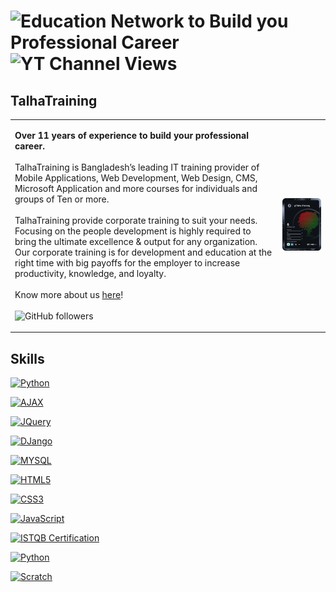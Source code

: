 ![Education Network to Build you Professional Career](https://user-images.githubusercontent.com/121492711/209771769-a84f92df-0380-4ba8-ab9b-b61ce05d52fa.gif)
<a align="center">
  <img alt="YT Channel Views" src="https://img.shields.io/youtube/channel/views/UCRqkaipoGkA_JH1sg8ZLefQ?color=%238d0403&label=YT%20Channel%20Views&style=for-the-badge">
</a>
==============================

TalhaTraining
----------------------
<table>
  <tr>
    <td valign="center">
      <p>
        <b>Over 11 years of experience to build your professional career.</b>
        <br/>
        <br/>
        TalhaTraining is Bangladesh’s leading IT training provider of Mobile Applications, Web Development, Web Design, CMS, Microsoft Application and more courses for           individuals and groups of Ten or more.
        <br/>
        <br/>
        TalhaTraining provide corporate training to suit your needs. Focusing on the people development is highly required to bring the ultimate excellence & output for         any organization. Our corporate training is for development and education at the right time with big payoffs for the employer to increase productivity, knowledge, and loyalty.
        <br/>
        <br/>
        Know more about us <a href="https://talhatraining.com/about-us/">here</a>!
        <br/>
        <br/>
        <a align="center">
          <img alt="GitHub followers" src="https://img.shields.io/github/followers/talha-training?color=%238d0403&style=for-the-badge">
        </a>
      </p>
    </td>
    <td>
      <a href="https://app.daily.dev/Talha-Training"><img src="https://github.com/Talha-Training/Talha-Training/blob/main/devcard.svg" width="400" alt="TalhaTraining's Dev Card"/></a>
    </td>
  </tr>
</table>

Skills
----------------------
<a href="https://talhatraining.com/course/best-coding-for-kids-games-made-with-python-for-beginners-to-mid-level/"><img src="https://cdn.worldvectorlogo.com/logos/python-5.svg" alt="Python" width="30" height="30"/></a>

<a href="https://talhatraining.com/course/learn-full-html5-css3-javascript-ajax-jquery-mysql-python-django-step-by-step-from-scratch-with-best-real-life-project-development-training-course/"><img src="https://www.nicepng.com/png/full/378-3784115_ajax-logo-png.png" alt="AJAX" width="30" height="30"/></a>

<a href="https://talhatraining.com/course/learn-full-html5-css3-javascript-ajax-jquery-mysql-python-django-step-by-step-from-scratch-with-best-real-life-project-development-training-course/"><img src="https://cdn.worldvectorlogo.com/logos/jquery-4.svg" alt="JQuery" width="30" height="30"/></a>

<a href="https://talhatraining.com/course/learn-full-html5-css3-javascript-ajax-jquery-mysql-python-django-step-by-step-from-scratch-with-best-real-life-project-development-training-course/"><img src="https://www.seekpng.com/png/full/70-702409_python-logo-png.png" alt="DJango" width="30" height="30"/></a>

<a href="https://talhatraining.com/course/learn-full-html5-css3-javascript-ajax-jquery-mysql-python-django-step-by-step-from-scratch-with-best-real-life-project-development-training-course/"><img src="https://www.pngkey.com/png/full/269-2693201_mysql-logo-circle-png.png" alt="MYSQL" width="30" height="30"/></a>

<a href="https://talhatraining.com/course/learn-full-html5-css3-javascript-ajax-jquery-mysql-python-django-step-by-step-from-scratch-with-best-real-life-project-development-training-course/"><img src="https://cdn.pixabay.com/photo/2017/08/05/11/16/logo-2582748_1280.png" alt="HTML5" width="30" height="30"/></a>

<a href="https://talhatraining.com/course/learn-full-html5-css3-javascript-ajax-jquery-mysql-python-django-step-by-step-from-scratch-with-best-real-life-project-development-training-course/"><img src="https://cdn.pixabay.com/photo/2017/08/05/11/16/logo-2582747_1280.png" alt="CSS3" width="30" height="30"/></a>

<a href="https://talhatraining.com/course/learn-full-html5-css3-javascript-ajax-jquery-mysql-python-django-step-by-step-from-scratch-with-best-real-life-project-development-training-course/"><img src="https://upload.wikimedia.org/wikipedia/commons/3/3b/Javascript_Logo.png" alt="JavaScript" width="30" height="30"/></a>

<a href="https://talhatraining.com/course/istqb-foundation-level-software-testing-certification-training-course-be-certified-software-tester/"><img src="https://istqb-backend-staging.s3.amazonaws.com/media/images/ISTQB_International_original_web.original.png" alt="ISTQB Certification" width="30" height="30"/></a>

<a href="https://talhatraining.com/course/best-coding-for-kids-games-made-with-python-for-beginners-to-mid-level/"><img src="https://cdn.worldvectorlogo.com/logos/python-5.svg" alt="Python" width="30" height="30"/></a>

<a href="https://talhatraining.com/course/full-game-development-training-course-with-scratch-programming-for-beginners-to-advanced/"><img src="https://seeklogo.com/images/S/scratch-cat-logo-7F652C6253-seeklogo.com.png" alt="Scratch" width="30" height="30"/></a>
